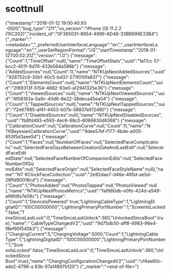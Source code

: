 # scottnull
{"timestamp":"2018-01-12 19:00:40.93 -0500","bug_type":"211","os_version":"iPhone OS 11.2.2 (15C202)","incident_id":"0F365031-8654-4996-AD48-33BB996E33B4"} {"_marker":"&lt;metadata>","_preferredUserInterfaceLanguage":"en","_userInterfaceLa nguage":"en","_userSetRegionFormat":"US","startTimestamp":"2018-01-12T00:02:31Z","version":"1.0"} {"message":{"Count":1,"TimeOffset":null},"name":"TimeOffsetStats","uuid":"1af7cc 57-bcc2-401f-9d76-433b564a586b"} {"message":{"AddedSources":null,"Count":1},"name":"NTKUpNextAddedSources","uuid" :"928752c9-30b1-40c5-bd37-271f010fa837"} {"message":{"Count":1,"ElementsCount":null},"name":"NTKUpNextElementsCount","uui d":"2f89313f-5154-4682-93e0-a12941325e36"} {"message":{"Count":1,"ViewedSources":null},"name":"NTKUpNextViewedSources","uui d":"4f08163a-5a9c-40d6-8e22-38deca45ea04"} {"message":{"Count":1,"TappedSources":null},"name":"NTKUpNextTappedSources","uui d":"72e67985-af41-4453-b07b-58837e512480"} {"message":{"Count":1,"DisabledSources":null},"name":"NTKUpNextDisabledSources", "uuid":"fb8fd493-e593-4ec8-88c0-6066630d6368"} {"message":{"CalibrationCount":null,"CalibrationCurve":null,"Count":1},"name":"N TKBayesianCalibrationCurve","uuid":"9dee57ef-f177-4bde-a005-653f5d3aee54"} {"message":{"Count":1,"Faces":null,"NumberOfFaces":null,"SelectedFaceComplicatio ns":null,"SelectedFaceDaysBetweenCreationDateAndLastEdit":null,"SelectedFaceEdit edState":null,"SelectedFaceNumberOfCompanionEdits":null,"SelectedFaceNumberOfGiz moEdits":null,"SelectedFaceOrigin":null,"SelectedFaceStyleName":null},"name":"NT KClockFaceCollection","uuid":"2e92dae7-d46e-495d-ae5d-28ffd90018cd"} {"message":{"Count":1,"PhotosAdded":null,"PhotosTapped":null,"PhotosViewed":null },"name":"NTKUpNextPhotosMetrics","uuid":"faf860db-e0fb-424d-a549-a96fdfa7e08c"} {"message":{"Count":1,"DeviceIsPowered":true,"LightningCableType":1,"LightningDi gitalID":"100C00000000","LightningPrimaryPortNumber":1,"ScreenIsLocked":false,"T imeSinceLastLock":0,"TimeSinceLastUnlock":360,"UnlockedSinceBoot":true},"name":" CableTypeChangedV2","uuid":"9d75db50-aff8-4983-96e4-f8ef60f540b3"} {"message":{"ChargingCurrent":5,"ChargingVoltage":5000,"Count":1,"LightningCable Type":1,"LightningDigitalID":"100C00000000","LightningPrimaryPortNumber":1,"Scre enIsLocked":false,"TimeSinceLastLock":0,"TimeSinceLastUnlock":360,"UnlockedSince Boot":true},"name":"ChargingConfigurationChangedV2","uuid":"cf4ae60c-ade2-4798-a 83b-97a14897b120"} {"_marker":"&lt;end-of-file>"}
